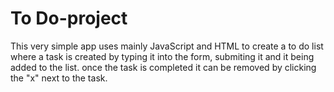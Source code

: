 # To Do-project
This very simple app uses mainly JavaScript and HTML to create a to do list where a task is created by typing it into the form, submiting it and it being added to the list. once the task is completed it can be removed by clicking the "x" next to the task.
